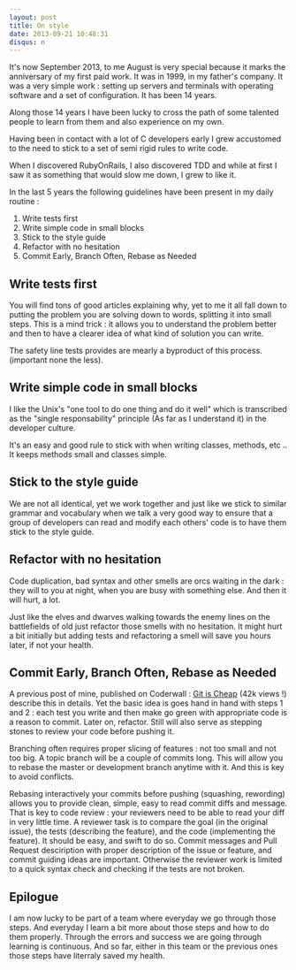 ```yaml
---
layout: post
title: On style
date: 2013-09-21 10:48:31
disqus: n
---
```


It's now September 2013, to me August is very special because it marks the anniversary of my first paid work. It was in 1999, in my father's company. It was a very simple work : setting up servers and terminals with operating software and a set of configuration. It has been 14 years.

Along those 14 years I have been lucky to cross the path of some talented people to learn from them and also experience on my own.

Having been in contact with a lot of C developers early I grew accustomed to the need to stick to a set of semi rigid rules to write code.

When I discovered RubyOnRails, I also discovered TDD and while at first I saw it as something that would slow me down, I grew to like it.

In the last 5 years the following guidelines have been present in my daily routine :

1. Write tests first
2. Write simple code in small blocks
3. Stick to the style guide
4. Refactor with no hesitation
5. Commit Early, Branch Often, Rebase as Needed

## Write tests first

You will find tons of good articles explaining why, yet to me it all fall down to putting the problem you are solving down to words, splitting it into small steps. This is a mind trick : it allows you to understand the problem better and then to have a clearer idea of what kind of solution you can write.

The safety line tests provides are mearly a byproduct of this process. (important none the less).


## Write simple code in small blocks

I like the Unix's "one tool to do one thing and do it well" which is transcribed as the "single responsability" principle (As far as I understand it) in the developer culture.

It's an easy and good rule to stick with when writing classes, methods, etc .. It keeps methods small and classes simple.


## Stick to the style guide

We are not all identical, yet we work together and just like we stick to similar grammar and vocabulary when we talk a very good way to ensure that a group of developers can read and modify each others' code is to have them stick to the style guide.


## Refactor with no hesitation

Code duplication, bad syntax and other smells are orcs waiting in the dark : they will to you at night, when you are busy with something else. And then it will hurt, a lot.

Just like the elves and dwarves walking towards the enemy lines on the battlefields of old just refactor those smells with no hesitation. It might hurt a bit initially but adding tests and refactoring a smell will save you hours later, if not your health.


## Commit Early, Branch Often, Rebase as Needed

A previous post of mine, published on Coderwall : [Git is Cheap](https://coderwall.com/p/wxowig) (42k views !) describe this in details. Yet the basic idea is goes hand in hand with steps 1 and 2 : each test you write and then make go green with appropriate code is a reason to commit. Later on, refactor. Still will also serve as stepping stones to review your code before pushing it.

Branching often requires proper slicing of features : not too small and not too big. A topic branch will be a couple of commits long. This will allow you to rebase the master or development branch anytime with it. And this is key to avoid conflicts.

Rebasing interactively your commits before pushing (squashing, rewording) allows you to provide clean, simple, easy to read commit diffs and message. That is key to code review : your reviewers need to be able to read your diff in very little time. A reviewer task is to compare the goal (in the original issue), the tests (describing the feature), and the code (implementing the feature). It should be easy, and swift to do so.
Commit messages and Pull Request desciription with proper description of the issue or feature, and commit guiding ideas are important. Otherwise the reviewer work is limited to a quick syntax check and checking if the tests are not broken.

## Epilogue

I am now lucky to be part of a team where everyday we go through those steps. And everyday I learn a bit more about those steps and how to do them properly. Through the errors and success we are going through learning is continuous. And so far, either in this team or the previous ones those steps have literraly saved my health.
